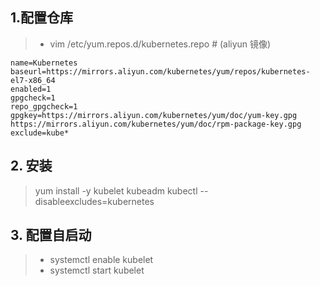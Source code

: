 ## 1.配置仓库
 > * vim /etc/yum.repos.d/kubernetes.repo   # (aliyun 镜像)

```
name=Kubernetes
baseurl=https://mirrors.aliyun.com/kubernetes/yum/repos/kubernetes-el7-x86_64
enabled=1
gpgcheck=1
repo_gpgcheck=1
gpgkey=https://mirrors.aliyun.com/kubernetes/yum/doc/yum-key.gpg https://mirrors.aliyun.com/kubernetes/yum/doc/rpm-package-key.gpg
exclude=kube*
```
## 2. 安装
> yum install -y kubelet kubeadm kubectl --disableexcludes=kubernetes

## 3. 配置自启动
> * systemctl enable kubelet
> * systemctl start kubelet